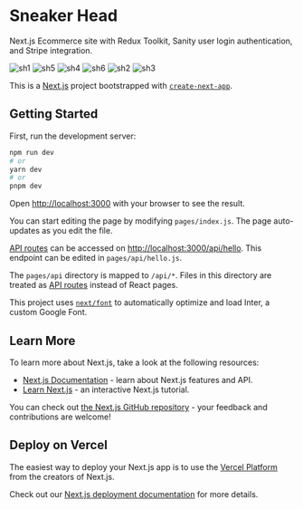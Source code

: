 # Sneaker Head
Next.js Ecommerce site with Redux Toolkit, Sanity user login authentication, and Stripe integration.

![sh1](https://github.com/Debajit-Paul/ecommerce-app/assets/62774980/9910d065-1807-4c40-90c2-b968597833d7)
![sh5](https://github.com/Debajit-Paul/ecommerce-app/assets/62774980/3e6c69ed-575c-4b53-94a7-ef00b80f4588)
![sh4](https://github.com/Debajit-Paul/ecommerce-app/assets/62774980/79dd0539-b18b-4aae-9554-81843cb5e3d1)
![sh6](https://github.com/Debajit-Paul/ecommerce-app/assets/62774980/06196ba0-ca13-4c7c-8208-72a563e1e1b7)
![sh2](https://github.com/Debajit-Paul/ecommerce-app/assets/62774980/2c8b14f3-de18-413f-8250-83cbbe9d5d2f)
![sh3](https://github.com/Debajit-Paul/ecommerce-app/assets/62774980/6c2eaa58-d2e7-4f27-be20-947ee6f9d616)

This is a [Next.js](https://nextjs.org/) project bootstrapped with [`create-next-app`](https://github.com/vercel/next.js/tree/canary/packages/create-next-app).

## Getting Started

First, run the development server:

```bash
npm run dev
# or
yarn dev
# or
pnpm dev
```

Open [http://localhost:3000](http://localhost:3000) with your browser to see the result.

You can start editing the page by modifying `pages/index.js`. The page auto-updates as you edit the file.

[API routes](https://nextjs.org/docs/api-routes/introduction) can be accessed on [http://localhost:3000/api/hello](http://localhost:3000/api/hello). This endpoint can be edited in `pages/api/hello.js`.

The `pages/api` directory is mapped to `/api/*`. Files in this directory are treated as [API routes](https://nextjs.org/docs/api-routes/introduction) instead of React pages.

This project uses [`next/font`](https://nextjs.org/docs/basic-features/font-optimization) to automatically optimize and load Inter, a custom Google Font.

## Learn More

To learn more about Next.js, take a look at the following resources:

- [Next.js Documentation](https://nextjs.org/docs) - learn about Next.js features and API.
- [Learn Next.js](https://nextjs.org/learn) - an interactive Next.js tutorial.

You can check out [the Next.js GitHub repository](https://github.com/vercel/next.js/) - your feedback and contributions are welcome!

## Deploy on Vercel

The easiest way to deploy your Next.js app is to use the [Vercel Platform](https://vercel.com/new?utm_medium=default-template&filter=next.js&utm_source=create-next-app&utm_campaign=create-next-app-readme) from the creators of Next.js.

Check out our [Next.js deployment documentation](https://nextjs.org/docs/deployment) for more details.
